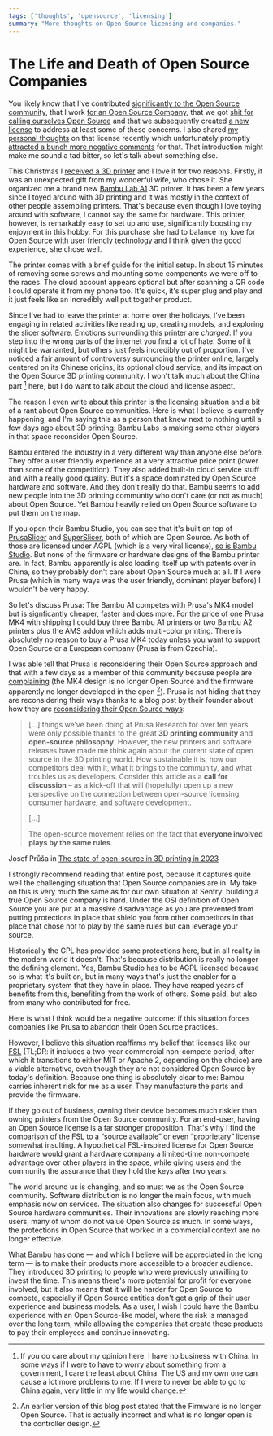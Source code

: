 ```yaml
---
tags: ['thoughts', 'opensource', 'licensing']
summary: "More thoughts on Open Source licensing and companies."
---
```


# The Life and Death of Open Source Companies

You likely know that I've contributed [significantly to the Open Source community](/projects), that I work [for an Open Source Company](https://sentry.io/welcome/), that we got [shit for calling ourselves
Open Source](https://news.ycombinator.com/item?id=36971490) and that we
subsequently created [a new license](https://fsl.software/) to address
at least some of these concerns.  I also shared [my personal thoughts](/2023/11/19/cathedral-and-bazaaar-licensing/) on that license recently
which unfortunately promptly [attracted a bunch more negative comments](https://news.ycombinator.com/item?id=38331173) for that.  That
introduction might make me sound a tad bitter, so let's talk about
something else.

This Christmas I [received a 3D printer](https://twitter.com/mitsuhiko/status/1738930820998369593) and I love
it for two reasons.  Firstly, it was an unexpected gift from my wonderful
wife, who chose it.  She organized me a brand new [Bambu Lab A1](https://bambulab.com/en/a1) 3D printer.  It has been a few years since
I toyed around with 3D printing and it was mostly in the context of other
people assembling printers.  That's because even though I love toying
around with software, I cannot say the same for hardware.  This printer,
however, is remarkably easy to set up and use, significantly boosting my
enjoyment in this hobby.  For this purchase she had to balance my love for
Open Source with user friendly technology and I think given the good
experience, she chose well.

The printer comes with a brief guide for the initial setup.  In about 15
minutes of removing some screws and mounting some components we were off
to the races.  The cloud account appears optional but after scanning a QR
code I could operate it from my phone too.  It's quick, it's super plug and
play and it just feels like an incredibly well put together product.

Since I've had to leave the printer at home over the holidays, I've been
engaging in related activities like reading up, creating models, and
exploring the slicer software.  Emotions surrounding this printer are
*charged*.  If you step into the wrong parts of the internet you find a
lot of hate.  Some of it might be warranted, but others just feels
incredibly out of proportion.  I've noticed a fair amount of controversy
surrounding the printer online, largely centered on its Chinese origins,
its optional cloud service, and its impact on the Open Source 3D printing
community.  I won't talk much about the China part [^1] here, but I do
want to talk about the cloud and license aspect.

The reason I even write about this printer is the licensing situation and
a bit of a rant about Open Source communities.  Here is what I believe is
currently happening, and I'm saying this as a person that knew next to
nothing until a few days ago about 3D printing: Bambu Labs is making some
other players in that space reconsider Open Source.

Bambu entered the industry in a very different way than anyone else
before.  They offer a user friendly experience at a very attractive price
point (lower than some of the competition).  They also added built-in
cloud service stuff and with a really good quality.  But it's a space
dominated by Open Source hardware and software.  And they don't really do
that.  Bambu seems to add new people into the 3D printing community who
don't care (or not as much) about Open Source.  Yet Bambu heavily relied
on Open Source software to put them on the map.

If you open their Bambu Studio, you can see that it's built on top of
[PrusaSlicer](https://github.com/prusa3d/PrusaSlicer) and
[SuperSlicer](https://github.com/supermerill/SuperSlicer), both of
which are Open Source.  As both of those are licensed under AGPL (which is
a very viral license), [so is Bambu Studio](https://github.com/bambulab/BambuStudio).  But none of the firmware or
hardware designs of the Bambu printer are.  In fact, Bambu apparently is
also loading itself up with patents over in China, so they probably don't
care about Open Source much at all.  If I were Prusa (which in many ways
was the user friendly, dominant player before) I wouldn't be very happy.

So let's discuss Prusa: The Bambu A1 competes with Prusa's MK4 model
but is signficantly cheaper, faster and does more.  For the price of one
Prusa MK4 with shipping I could buy three Bambu A1 printers or two Bambu
A2 printers plus the AMS addon which adds multi-color printing.  There is
absolutely no reason to buy a Prusa MK4 today unless you want to support
Open Source or a European company (Prusa is from Czechia).

I was able tell that Prusa is reconsidering their Open Source approach and
that with a few days as a member of this community because people are
[complaining](https://www.reddit.com/r/prusa3d/comments/10g6fgv/prusa_giving_up_on_its_open_source_roots/)
(the MK4 design is no longer Open Source and the firmware apparently no
longer developed in the open [^2]).  Prusa is not hiding that they are
reconsidering their ways thanks to a blog post by their founder about how
they are [reconsidering their Open Source ways](https://blog.prusa3d.com/the-state-of-open-source-in-3d-printing-in-2023_76659/):

> […] things we’ve been doing at Prusa Research for over ten years were
only possible thanks to the great **3D printing community** and
**open-source philosophy**. However, the new printers and software
releases have made me think again about the current state of open
source in the 3D printing world. How sustainable it is, how our
competitors deal with it, what it brings to the community, and what
troubles us as developers.  Consider this article as a **call for
discussion** – as a kick-off that will (hopefully) open up a new
perspective on the connection between open-source licensing, consumer
hardware, and software development.
>
> […]
>
> The open-source movement relies on the fact that **everyone involved
plays by the same rules**.
>
Josef Průša in [The state of open-source in 3D printing in 2023](https://blog.prusa3d.com/the-state-of-open-source-in-3d-printing-in-2023_76659/)

I strongly recommend reading that entire post, because it captures quite
well the challenging situation that Open Source companies are in.  My take
on this is very much the same as for our own situation at Sentry: building
a true Open Source company is hard.  Under the OSI definition of Open
Source you are put at a massive disadvantage as you are prevented from
putting protections in place that shield you from other competitors in
that place that chose not to play by the same rules but can leverage your
source.

Historically the GPL has provided some protections here, but in all
reality in the modern world it doesn't.  That's because distribution is
really no longer the defining element.  Yes, Bambu Studio has to be AGPL
licensed because so is what it's built on, but in many ways that's just the
enabler for a proprietary system that they have in place.  They have
reaped years of benefits from this, benefiting from the work of others.
Some paid, but also from many who contributed for free.

Here is what I think would be a negative outcome: if this situation forces
companies like Prusa to abandon their Open Source practices.

However, I believe this situation reaffirms my belief that licenses like
our [FSL](https://fsl.software/) (TL;DR: it includes a two-year
commercial non-compete period, after which it transitions to either MIT or
Apache 2, depending on the choice) are a viable alternative, even though
they are not considered Open Source by today's definition.  Because one
thing is absolutely clear to me: Bambu carries inherent risk for me as a
user.  They manufacture the parts and provide the firmware.

If they go out of business, owning their device becomes much riskier than
owning printers from the Open Source community.  For an end-user, having an
Open Source license is a far stronger proposition.  That's why I find the
comparison of the FSL to a “source available” or even “proprietary”
license somewhat insulting. A hypothetical FSL-inspired license for Open
Source hardware would grant a hardware company a limited-time non-compete
advantage over other players in the space, while giving users and the
community the assurance that they hold the keys after two years.

The world around us is changing, and so must we as the Open Source
community.  Software distribution is no longer the main focus, with much
emphasis now on services.  The situation also changes for successful Open
Source hardware communities.  Their innovations are slowly reaching more
users, many of whom do not value Open Source as much. In some ways, the
protections in Open Source that worked in a commercial context are no
longer effective.

What Bambu has done — and which I believe will be appreciated in the long
term — is to make their products more accessible to a broader audience.  They
introduced 3D printing to people who were previously unwilling to invest
the time.  This means there's more potential for profit for everyone
involved, but it also means that it will be harder for Open Source to
compete, especially if Open Source entities don't get a grip of their user
experience and business models.  As a user, I wish I could have the Bambu
experience with an Open Source-like model, where the risk is managed over
the long term, while allowing the companies that create these products to
pay their employees and continue innovating.

[^1]: If you do care about my opinion here: I have no business with China.
In some ways if I were to have to worry about something from a
government, I care the least about China.  The US and my own one can
cause a lot more problems to me.  If I were to never be able to go to
China again, very little in my life would change.

[^2]: An earlier version of this blog post stated that the Firmware is no
longer Open Source.  That is actually incorrect and what is no longer
open is the controller design.
